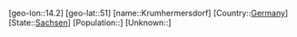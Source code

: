 ﻿---
location: [51,14.2]
type: City
tags:
- geo/City


SpocWebEntityId: 31670
isDeleted: false
confidential: public

---
[geo-lon::14.2]
[geo-lat::51]
[name::Krumhermersdorf]
[Country::[Germany](geo/Continent/Europe/Germany.md)]
[State::[Sachsen](geo/Continent/Europe/Germany/Sachsen.md)]
[Population::]
[Unknown::]

